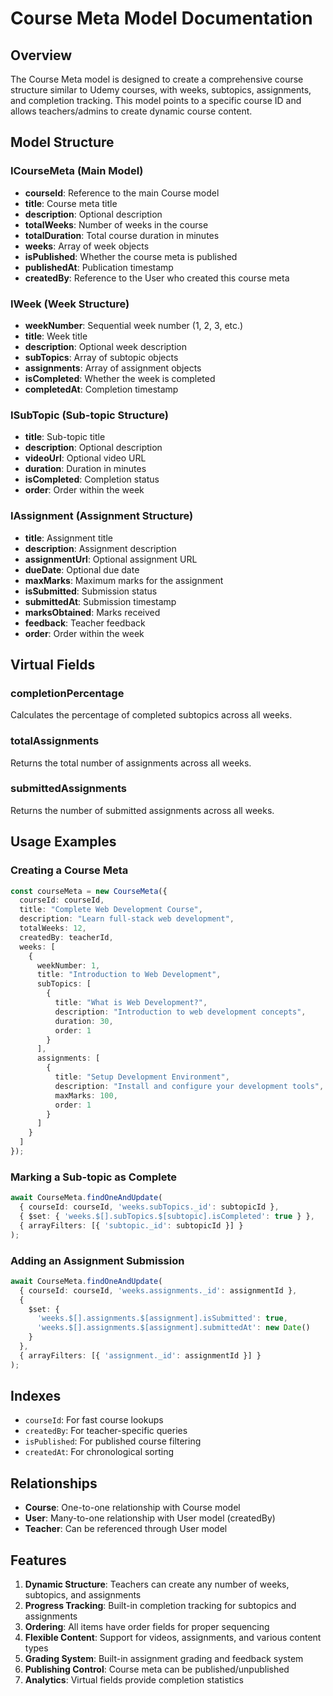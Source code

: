 # Course Meta Model Documentation

## Overview
The Course Meta model is designed to create a comprehensive course structure similar to Udemy courses, with weeks, subtopics, assignments, and completion tracking. This model points to a specific course ID and allows teachers/admins to create dynamic course content.

## Model Structure

### ICourseMeta (Main Model)
- **courseId**: Reference to the main Course model
- **title**: Course meta title
- **description**: Optional description
- **totalWeeks**: Number of weeks in the course
- **totalDuration**: Total course duration in minutes
- **weeks**: Array of week objects
- **isPublished**: Whether the course meta is published
- **publishedAt**: Publication timestamp
- **createdBy**: Reference to the User who created this course meta

### IWeek (Week Structure)
- **weekNumber**: Sequential week number (1, 2, 3, etc.)
- **title**: Week title
- **description**: Optional week description
- **subTopics**: Array of subtopic objects
- **assignments**: Array of assignment objects
- **isCompleted**: Whether the week is completed
- **completedAt**: Completion timestamp

### ISubTopic (Sub-topic Structure)
- **title**: Sub-topic title
- **description**: Optional description
- **videoUrl**: Optional video URL
- **duration**: Duration in minutes
- **isCompleted**: Completion status
- **order**: Order within the week

### IAssignment (Assignment Structure)
- **title**: Assignment title
- **description**: Assignment description
- **assignmentUrl**: Optional assignment URL
- **dueDate**: Optional due date
- **maxMarks**: Maximum marks for the assignment
- **isSubmitted**: Submission status
- **submittedAt**: Submission timestamp
- **marksObtained**: Marks received
- **feedback**: Teacher feedback
- **order**: Order within the week

## Virtual Fields

### completionPercentage
Calculates the percentage of completed subtopics across all weeks.

### totalAssignments
Returns the total number of assignments across all weeks.

### submittedAssignments
Returns the number of submitted assignments across all weeks.

## Usage Examples

### Creating a Course Meta
```typescript
const courseMeta = new CourseMeta({
  courseId: courseId,
  title: "Complete Web Development Course",
  description: "Learn full-stack web development",
  totalWeeks: 12,
  createdBy: teacherId,
  weeks: [
    {
      weekNumber: 1,
      title: "Introduction to Web Development",
      subTopics: [
        {
          title: "What is Web Development?",
          description: "Introduction to web development concepts",
          duration: 30,
          order: 1
        }
      ],
      assignments: [
        {
          title: "Setup Development Environment",
          description: "Install and configure your development tools",
          maxMarks: 100,
          order: 1
        }
      ]
    }
  ]
});
```

### Marking a Sub-topic as Complete
```typescript
await CourseMeta.findOneAndUpdate(
  { courseId: courseId, 'weeks.subTopics._id': subtopicId },
  { $set: { 'weeks.$[].subTopics.$[subtopic].isCompleted': true } },
  { arrayFilters: [{ 'subtopic._id': subtopicId }] }
);
```

### Adding an Assignment Submission
```typescript
await CourseMeta.findOneAndUpdate(
  { courseId: courseId, 'weeks.assignments._id': assignmentId },
  { 
    $set: { 
      'weeks.$[].assignments.$[assignment].isSubmitted': true,
      'weeks.$[].assignments.$[assignment].submittedAt': new Date()
    } 
  },
  { arrayFilters: [{ 'assignment._id': assignmentId }] }
);
```

## Indexes
- `courseId`: For fast course lookups
- `createdBy`: For teacher-specific queries
- `isPublished`: For published course filtering
- `createdAt`: For chronological sorting

## Relationships
- **Course**: One-to-one relationship with Course model
- **User**: Many-to-one relationship with User model (createdBy)
- **Teacher**: Can be referenced through User model

## Features
1. **Dynamic Structure**: Teachers can create any number of weeks, subtopics, and assignments
2. **Progress Tracking**: Built-in completion tracking for subtopics and assignments
3. **Ordering**: All items have order fields for proper sequencing
4. **Flexible Content**: Support for videos, assignments, and various content types
5. **Grading System**: Built-in assignment grading and feedback system
6. **Publishing Control**: Course meta can be published/unpublished
7. **Analytics**: Virtual fields provide completion statistics
